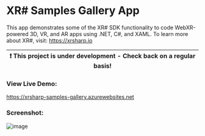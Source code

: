 # XR# Samples Gallery App
This app demonstrates some of the XR# SDK functionality to code WebXR-powered 3D, VR, and AR apps using .NET, C#, and XAML. To learn more about XR#, visit: https://xrsharp.io


| :exclamation:  This project is under development - Check back on a regular basis!   |
|-------------------------------------------------------------------------------------|

### View Live Demo:

https://xrsharp-samples-gallery.azurewebsites.net

### Screenshot:

![image](https://github.com/XRSharp/XRSharpSamplesGallery/assets/8248552/c5912ba2-30b9-4cf6-ad28-89a0c4e8e48c)

